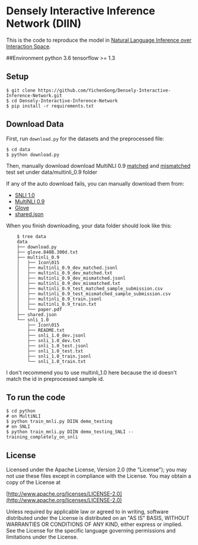 # Densely Interactive Inference Network (DIIN)

This is the code to reproduce the model in [Natural Language Inference over Interaction Space](https://arxiv.org/abs/1709.04348).

##Environment
	python 3.6
	tensorflow >= 1.3


## Setup
	$ git clone https://github.com/YichenGong/Densely-Interactive-Inference-Network.git
	$ cd Densely-Interactive-Inference-Network
	$ pip install -r requirements.txt

## Download Data
First, run `download.py` for the datasets and the preprocessed file:

```
$ cd data
$ python download.py
```

Then, manually download download MultiNLI 0.9
[matched](https://www.kaggle.com/c/multinli-matched-open-evaluation/data)
and [mismatched](https://www.kaggle.com/c/multinli-mismatched-open-evaluation/data)
test set under data/multinli_0.9 folder

If any of the auto download fails, you can manually download them from:
* [SNLI 1.0](https://nlp.stanford.edu/projects/snli/)
* [MultiNLI 0.9](https://www.nyu.edu/projects/bowman/multinli/)
* [Glove](https://nlp.stanford.edu/projects/glove/)
* [shared.json](https://drive.google.com/file/d/0B6CTyAhSHoJTa3ZSSE5QQUJrb3M/view?usp=sharing)


When you finish downloading, your data folder should look like this:

```
    $ tree data
    data
    ├── download.py
    ├── glove.840B.300d.txt
    ├── multinli_0.9
    │   ├── Icon\015
    │   ├── multinli_0.9_dev_matched.jsonl
    │   ├── multinli_0.9_dev_matched.txt
    │   ├── multinli_0.9_dev_mismatched.jsonl
    │   ├── multinli_0.9_dev_mismatched.txt
    │   ├── multinli_0.9_test_matched_sample_submission.csv
    │   ├── multinli_0.9_test_mismatched_sample_submission.csv
    │   ├── multinli_0.9_train.jsonl
    │   ├── multinli_0.9_train.txt
    │   └── paper.pdf
    ├── shared.json
    └── snli_1.0
        ├── Icon\015
        ├── README.txt
        ├── snli_1.0_dev.jsonl
        ├── snli_1.0_dev.txt
        ├── snli_1.0_test.jsonl
        ├── snli_1.0_test.txt
        ├── snli_1.0_train.jsonl
        └── snli_1.0_train.txt
```

I don't recommend you to use multinli_1.0 here because the id doesn't match the id in preprocessed sample id.

## To run the code
	$ cd python 
	# on MultiNLI
	$ python train_mnli.py DIIN demo_testing 
	# on SNLI
	$ python train_mnli.py DIIN demo_testing_SNLI --training_completely_on_snli




## License

Licensed under the Apache License, Version 2.0 (the "License"); you may not use these files except in compliance with the License. You may obtain a copy of the License at

[http://www.apache.org/licenses/LICENSE-2.0](http://www.apache.org/licenses/LICENSE-2.0)

Unless required by applicable law or agreed to in writing, software distributed under the License is distributed on an "AS IS" BASIS, WITHOUT WARRANTIES OR CONDITIONS OF ANY KIND, either express or implied. See the License for the specific language governing permissions and limitations under the License.

